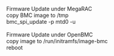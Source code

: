 Firmware Update under MegaRAC</br>
  copy BMC image to /tmp</br>
  bmc_spi_update -p mtd0 -u <image></br>
</br>
Firmware Update under OpenBMC</br>
  copy image to /run/initramfs/image-bmc</br>
  reboot</br>
